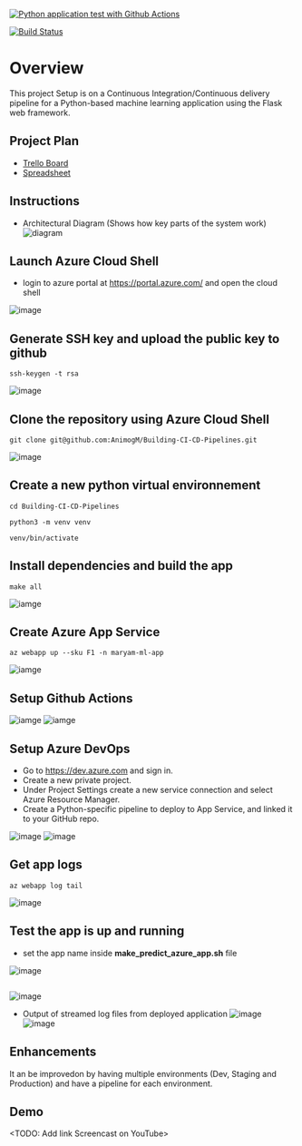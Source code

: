 [![Python application test with Github Actions](https://github.com/AnimogM/Building-CI-CD-Pipelines/actions/workflows/main.yml/badge.svg)](https://github.com/AnimogM/Building-CI-CD-Pipelines/actions/workflows/main.yml)

[![Build Status](https://dev.azure.com/gominamaryam/Building-CI-CD-Pipelines/_apis/build/status/AnimogM.Building-CI-CD-Pipelines?branchName=main)](https://dev.azure.com/gominamaryam/Building-CI-CD-Pipelines/_build/latest?definitionId=5&branchName=main)

# Overview

This project Setup is on a Continuous Integration/Continuous delivery pipeline for a Python-based machine learning application using the Flask web framework. 

## Project Plan

* [Trello Board](https://trello.com/b/cR9AsSan/building-ci-cd-pipelines)
* [Spreadsheet](https://docs.google.com/spreadsheets/d/1r_i2YUUxIhJHdwbEXnrKBMqAsQNpRtdRkwwxW2Rk1qY/edit?usp=sharing)

## Instructions
 
* Architectural Diagram (Shows how key parts of the system work)
![diagram](https://user-images.githubusercontent.com/80972735/182913586-14c48139-3ecb-4418-8ae5-744cba3d207e.png)

## Launch Azure Cloud Shell
- login to azure portal at https://portal.azure.com/ and open the cloud shell

![image](screenshots/cloud-shell.PNG)

## Generate SSH key and upload the public key to github

```
ssh-keygen -t rsa
```
![image](screenshots/add-ssh-key.PNG)

## Clone the repository using Azure Cloud Shell

```
git clone git@github.com:AnimogM/Building-CI-CD-Pipelines.git
```
![image](screenshots/cloned-repo.PNG)

## Create a new python virtual environnement

```
cd Building-CI-CD-Pipelines
```
```
python3 -m venv venv
```
```
venv/bin/activate
```

## Install dependencies and build the app

```
make all
```
![iamge](screenshots/make_all_passed.PNG)

## Create Azure App Service

```
az webapp up --sku F1 -n maryam-ml-app
```
![iamge](screenshots/app_service.PNG)

## Setup Github Actions

![iamge](screenshots/github-actions.PNG)
![iamge](screenshots/test_passed.PNG)


## Setup Azure DevOps

- Go to https://dev.azure.com and sign in.
- Create a new private project.
- Under Project Settings create a new service connection and select Azure Resource Manager.
- Create a Python-specific pipeline to deploy to App Service, and linked it to your GitHub repo.

![image](screenshots/build1.PNG)
![image](screenshots/build2.PNG)

## Get app logs

```
az webapp log tail
```
![image](screenshots/log.PNG)



## Test the app is up and running

- set the app name inside **make_predict_azure_app.sh** file

![image](screenshots/edit-file.PNG)


``` ./make_predict_azure_app.sh
```
![image](screenshots/prediction.PNG)

 

* Output of streamed log files from deployed application
![image](screenshots/log_stream.PNG)
![image](screenshots/log.PNG)


## Enhancements

It an be improvedon by having multiple environments (Dev, Staging and Production) and have a pipeline for each environment.


## Demo 

<TODO: Add link Screencast on YouTube>



